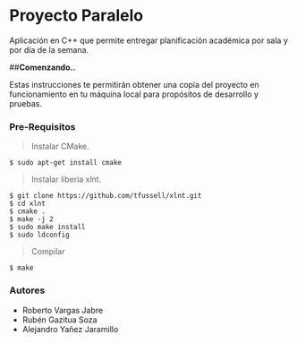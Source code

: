 # Proyecto Paralelo

Aplicación en C++ que permite entregar planificación académica por sala y por dia de la semana.

##**Comenzando..**

Estas instrucciones te permitirán obtener una copia del proyecto en funcionamiento en tu máquina local para propósitos de desarrollo y pruebas.

### Pre-Requisitos

>Instalar CMake.

	$ sudo apt-get install cmake

>Instalar liberia xlnt.

	$ git clone https://github.com/tfussell/xlnt.git
	$ cd xlnt
	$ cmake .
	$ make -j 2
	$ sudo make install
	$ sudo ldconfig

> Compilar
	
	$ make
	
### Autores
- Roberto Vargas Jabre
- Rubén Gazitua Soza
- Alejandro Yañez Jaramillo

